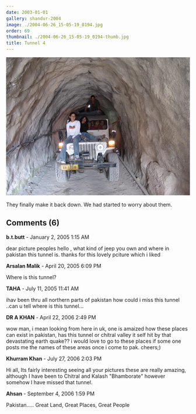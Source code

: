 ```yaml
---
date: 2003-01-01
gallery: shandur-2004
image: ./2004-06-26_15-05-19_0194.jpg
order: 69
thumbnail: ./2004-06-26_15-05-19_0194-thumb.jpg
title: Tunnel 4
---
```


![Tunnel 4](./2004-06-26_15-05-19_0194.jpg)

They finally make it back down. We had started to worry about them.

<div id="comments">

## Comments (6)

<div id="comment">

**b.t.butt** - January  2, 2005  1:15 AM

dear picture peoples hello , what kind of jeep you own and where in pakistan this tunnel is. thanks for this lovely pciture which i liked

</div>

<div id="comment">

**Arsalan Malik** - April 20, 2005  6:09 PM

Where is this tunnel?

</div>

<div id="comment">

**TAHA** - July 11, 2005 11:41 AM

ihav been thru all northern parts of pakistan how could i miss this tunnel ..can u tell where is this tunnel...

</div>

<div id="comment">

**DR A KHAN** - April 22, 2006  2:49 PM

wow man, i mean looking from here in uk, one is amaized how these places can exist in pakistan, has this tunnel or chitral valley it self hit by that devastating earth quake??
i would love to go to these places if some one posts me the names of these areas once i come to pak.
cheers;)

</div>

<div id="comment">

**Khurram Khan** - July 27, 2006  2:03 PM

Hi all,
Its fairly interesting seeing all your pictures these are really amazing, although I have been to Chitral and Kalash "Bhamborate" however somehow I have missed that tunnel.

</div>

<div id="comment">

**Ahsan** - September  4, 2006  1:59 PM

Pakistan..... Great Land, Great Places, Great People

</div>

</div>